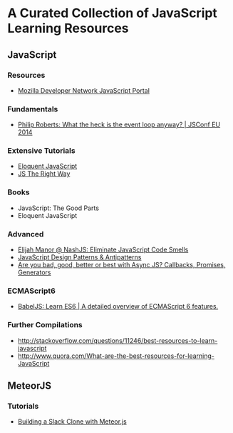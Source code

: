 # A Curated Collection of JavaScript Learning Resources

## JavaScript
### Resources
* [Mozilla Developer Network JavaScript Portal](https://developer.mozilla.org/en-US/docs/Web/JavaScript)

### Fundamentals
* [Philip Roberts: What the heck is the event loop anyway? | JSConf EU 2014](https://www.youtube.com/watch?v=8aGhZQkoFbQ)

### Extensive Tutorials
* [Eloquent JavaScript](http://eloquentjavascript.net/)
* [JS The Right Way](http://jstherightway.org/)

### Books
* JavaScript: The Good Parts
* Eloquent JavaScript

### Advanced
* [Elijah Manor @ NashJS: Eliminate JavaScript Code Smells](https://www.youtube.com/watch?v=7L2dJyO7nDc)
* [JavaScript Design Patterns & Antipatterns](http://addyosmani.com/resources/essentialjsdesignpatterns/book/)
* [Are you bad, good, better or best with Async JS? Callbacks, Promises, Generators](https://youtu.be/obaSQBBWZLk)

### ECMAScript6
* [BabelJS: Learn ES6 | A detailed overview of ECMAScript 6 features.](http://babeljs.io/docs/learn-es6/)

### Further Compilations
* http://stackoverflow.com/questions/11246/best-resources-to-learn-javascript
* http://www.quora.com/What-are-the-best-resources-for-learning-JavaScript

## MeteorJS
### Tutorials
* [Building a Slack Clone with Meteor.js](https://scotch.io/tutorials/building-a-slack-clone-in-meteor-js-getting-started)